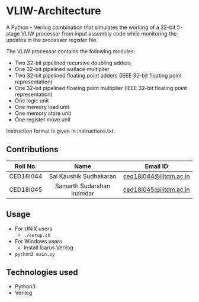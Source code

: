 # VLIW-Architecture
A Python - Verilog combination that simulates the working of a 32-bit 5-stage VLIW processor from input assembly code while monitoring the updates in the processor register file.

The VLIW processor contains the following modules:
- Two 32-bit pipelined recursive doubling adders
- One 32-bit pipelined wallace multiplier
- Two 32-bit pipelined floating point adders (IEEE 32-bit floating point representation)
- One 32-bit pipelined floating point multiplier (IEEE 32-bit floating point representation)
- One logic unit
- One memory load unit
- One memory store unit
- One register move unit

Instruction format is given in instructions.txt.

## Contributions
| Roll No.  |           Name            |        Email ID        |
| :-------: | :-----------------------: | :--------------------: |
| CED18I044 |  Sai Kaushik Sudhakaran   | ced18i044@iiitdm.ac.in |
| CED18I045 | Samarth Sudarshan Inamdar | ced18i045@iiitdm.ac.in |

## Usage
- For UNIX users
  - ```./setup.sh```
- For Windows users
  - Install Icarus Verilog 
- ```python3 main.py```

## Technologies used
- Python3
- Verilog
